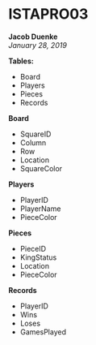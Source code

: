 # ISTAPRO03
**Jacob Duenke**  
*January 28, 2019*

**Tables:**  
* Board  
* Players  
* Pieces  
* Records

**Board**  
* SquareID  
* Column  
* Row  
* Location  
* SquareColor

**Players**  
* PlayerID  
* PlayerName  
* PieceColor

**Pieces**  
* PieceID  
* KingStatus  
* Location  
* PieceColor

**Records**  
* PlayerID   
* Wins  
* Loses  
* GamesPlayed
